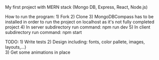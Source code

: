 My first project with MERN stack (Mongo DB, Express, React, Node.js)

How to run the program: 1) Fork
                        2) Clone
                        3) MongoDBCompass has to be installed in order to run the project on localhost as it's not fully completed project
                        4) In server subdirectory run command: npm run dev
                        5) In client subdirectory run command: npm start
                        
                        
                        
                        
                        
                        
 TODO: 1) Write tests
       2) Design including: fonts, color pallete, images, layouts,...)  
       3) Get some animations in place
      
